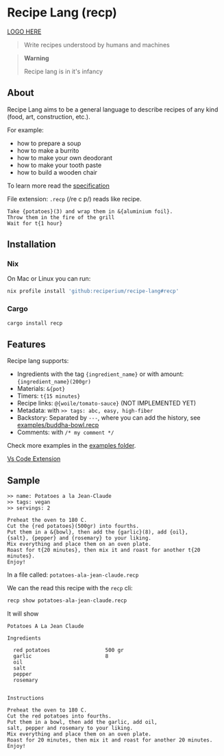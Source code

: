 # Recipe Lang (recp)

[LOGO HERE](https://github.com/reciperium/recipe-lang/issues/1)

> Write recipes understood by humans and machines

> **Warning**
>
> Recipe lang is in it's infancy

## About

Recipe Lang aims to be a general language to describe recipes of any kind (food, art, construction, etc.).

For example:
- how to prepare a soup
- how to make a burrito
- how to make your own deodorant
- how to make your tooth paste
- how to build a wooden chair

To learn more read the [specification](./spec.md)

File extension: `.recp` (/re c p/) reads like recipe.


```recp
Take {potatoes}(3) and wrap them in &{aluminium foil}.
Throw them in the fire of the grill
Wait for t{1 hour}
```

## Installation

### Nix

On Mac or Linux you can run:

```sh
nix profile install 'github:reciperium/recipe-lang#recp'
```

### Cargo

```sh
cargo install recp
```

## Features

Recipe lang supports:

- Ingredients with the tag `{ingredient_name}` or with amount: `{ingredient_name}(200gr)`
- Materials: `&{pot}`
- Timers: `t{15 minutes}`
- Recipe links: `@{woile/tomato-sauce}` (NOT IMPLEMENTED YET)
- Metadata: with `>> tags: abc, easy, high-fiber`
- Backstory: Separated by `---`, where you can add the history, see [examples/buddha-bowl.recp](examples/buddha-bowl.recp)
- Comments: with `/* my comment */`

Check more examples in the [examples folder](./examples/).

[Vs Code Extension](https://marketplace.visualstudio.com/items?itemName=woile.recipe-lang)

## Sample

```recp
>> name: Potatoes a la Jean-Claude
>> tags: vegan
>> servings: 2

Preheat the oven to 180 C.
Cut the {red potatoes}(500gr) into fourths.
Put them in a &{bowl}, then add the {garlic}(8), add {oil},
{salt}, {pepper} and {rosemary} to your liking.
Mix everything and place them on an oven plate.
Roast for t{20 minutes}, then mix it and roast for another t{20 minutes}.
Enjoy!
```

In a file called: `potatoes-ala-jean-claude.recp`

We can the read this recipe with the `recp` cli:

```sh
recp show potatoes-ala-jean-claude.recp
```

It will show

```
Potatoes A La Jean Claude

Ingredients

  red potatoes                  500 gr
  garlic                        8
  oil
  salt
  pepper
  rosemary


Instructions

Preheat the oven to 180 C.
Cut the red potatoes into fourths.
Put them in a bowl, then add the garlic, add oil,
salt, pepper and rosemary to your liking.
Mix everything and place them on an oven plate.
Roast for 20 minutes, then mix it and roast for another 20 minutes.
Enjoy!
```
